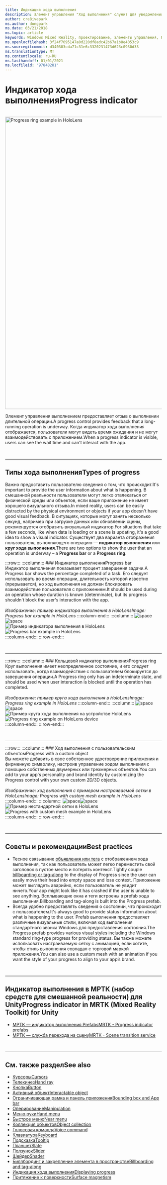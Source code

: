 ```yaml
---
title: Индикация хода выполнения
description: Элемент управления "Ход выполнения" служит для уведомления пользователя о том, что выполняется длительная операция.
author: cre8ivepark
ms.author: dongpark
ms.date: 03/21/2018
ms.topic: article
keywords: Windows Mixed Reality, проектирование, элементы управления, Пользовательский интерфейс, UX, индикатор выполнения, гарнитура смешанной реальности, гарнитура Windows Mixed Reality, гарнитура виртуальной реальности, HoloLens, МРТК, набор средств смешанной реальности
ms.openlocfilehash: 3f24f7095147a0d220df8adc42b67a1b8e4053c9
ms.sourcegitcommit: d340303cda71c31e6c3320231473d623c0930d33
ms.translationtype: MT
ms.contentlocale: ru-RU
ms.lasthandoff: 01/01/2021
ms.locfileid: "97848281"
---
```

# <a name="progress-indicator"></a><span data-ttu-id="19498-104">Индикатор хода выполнения</span><span class="sxs-lookup"><span data-stu-id="19498-104">Progress indicator</span></span>

<br>

<img src="images/MRTK_ProgressIndicator.gif" alt="Progress ring example in HoloLens" width="940px">

<span data-ttu-id="19498-105">Элемент управления выполнением предоставляет отзыв о выполнении длительной операции.</span><span class="sxs-lookup"><span data-stu-id="19498-105">A progress control provides feedback that a long-running operation is underway.</span></span> <span data-ttu-id="19498-106">Когда индикатор хода выполнения отображается, пользователи могут видеть время ожидания и не могут взаимодействовать с приложением.</span><span class="sxs-lookup"><span data-stu-id="19498-106">When a progress indicator is visible, users can see the wait time and can't interact with the app.</span></span>

<br>

---

## <a name="types-of-progress"></a><span data-ttu-id="19498-107">Типы хода выполнения</span><span class="sxs-lookup"><span data-stu-id="19498-107">Types of progress</span></span>

<span data-ttu-id="19498-108">Важно предоставить пользователю сведения о том, что происходит.</span><span class="sxs-lookup"><span data-stu-id="19498-108">It's important to provide the user information about what is happening.</span></span> <span data-ttu-id="19498-109">В смешанной реальности пользователи могут легко отвлекаться от физической среды или объектов, если ваше приложение не имеет хорошего визуального отзыва.</span><span class="sxs-lookup"><span data-stu-id="19498-109">In mixed reality, users can be easily distracted by the physical environment or objects if your app doesn't have good visual feedback.</span></span> <span data-ttu-id="19498-110">В ситуациях, которые могут занять несколько секунд, например при загрузке данных или обновлении сцены, рекомендуется отобразить визуальный индикатор.</span><span class="sxs-lookup"><span data-stu-id="19498-110">For situations that take a few seconds, like when data is loading or a scene is updating, it's a good idea to show a visual indicator.</span></span> <span data-ttu-id="19498-111">Существует два варианта отображения пользователя, выполняющего операцию — **индикатор выполнения** или **круг хода выполнения**.</span><span class="sxs-lookup"><span data-stu-id="19498-111">There are two options to show the user that an operation is underway – a **Progress bar** or a **Progress ring**.</span></span>

:::row:::
    :::column:::
        ### <a name="progress-barbr"></a><span data-ttu-id="19498-112">Индикатор выполнения</span><span class="sxs-lookup"><span data-stu-id="19498-112">Progress bar</span></span><br>
        <span data-ttu-id="19498-113">Индикатор выполнения показывает процент завершения задачи.</span><span class="sxs-lookup"><span data-stu-id="19498-113">A Progress bar shows the percentage completed of a task.</span></span> <span data-ttu-id="19498-114">Его следует использовать во время операции, длительность которой известно (прерывается), но ход выполнения не должен блокировать взаимодействие пользователя с приложением.</span><span class="sxs-lookup"><span data-stu-id="19498-114">It should be used during an operation whose duration is known (determinate), but its progress shouldn't block the user's interaction with the app.</span></span><br>
        <br>
        <span data-ttu-id="19498-115">*Изображение: пример индикатора выполнения в HoloLens*</span><span class="sxs-lookup"><span data-stu-id="19498-115">*Image: Progress bar example in HoloLens*</span></span>
    :::column-end:::
        :::column:::
        <span data-ttu-id="19498-116">![space](images/spacer-20x582.png)</span><span class="sxs-lookup"><span data-stu-id="19498-116">![space](images/spacer-20x582.png)</span></span><br>
       <span data-ttu-id="19498-117">![Пример индикатора выполнения в HoloLens](images/640px-progressbar.jpg)</span><span class="sxs-lookup"><span data-stu-id="19498-117">![Progress bar example in HoloLens](images/640px-progressbar.jpg)</span></span><br>
    :::column-end:::
:::row-end:::

<br>

---

:::row:::
    :::column:::
        ### <a name="progress-ringbr"></a><span data-ttu-id="19498-118">Кольцевой индикатор выполнения</span><span class="sxs-lookup"><span data-stu-id="19498-118">Progress ring</span></span><br>
        <span data-ttu-id="19498-119">Круг выполнения имеет неопределенное состояние, и его следует использовать, когда взаимодействие с пользователем блокируется до завершения операции.</span><span class="sxs-lookup"><span data-stu-id="19498-119">A Progress ring only has an indeterminate state, and should be used when user interaction is blocked until the operation has completed.</span></span><br>
        <br>
        <span data-ttu-id="19498-120">*Изображение: пример круга хода выполнения в HoloLens*</span><span class="sxs-lookup"><span data-stu-id="19498-120">*Image: Progress ring example in HoloLens*</span></span>
    :::column-end:::
        :::column:::
        <span data-ttu-id="19498-121">![space](images/spacer-20x582.png)</span><span class="sxs-lookup"><span data-stu-id="19498-121">![space](images/spacer-20x582.png)</span></span><br>
       <span data-ttu-id="19498-122">![Пример круга хода выполнения на устройстве HoloLens](images/640px-progressring.jpg)</span><span class="sxs-lookup"><span data-stu-id="19498-122">![Progress ring example on HoloLens device](images/640px-progressring.jpg)</span></span><br>
    :::column-end:::
:::row-end:::

<br>

---

:::row:::
    :::column:::
        ### <a name="progress-with-a-custom-objectbr"></a><span data-ttu-id="19498-123">Ход выполнения с пользовательским объектом</span><span class="sxs-lookup"><span data-stu-id="19498-123">Progress with a custom object</span></span><br>
        <span data-ttu-id="19498-124">Вы можете добавить в свое собственное удостоверение приложения и фирменную символику, настроив управление ходом выполнения с помощью собственных двумерных или трехмерных объектов.</span><span class="sxs-lookup"><span data-stu-id="19498-124">You can add to your app's personality and brand identity by customizing the Progress control with your own custom 2D/3D objects.</span></span><br>
        <br>
        <span data-ttu-id="19498-125">*Изображение: ход выполнения с примером настраиваемой сетки в HoloLens*</span><span class="sxs-lookup"><span data-stu-id="19498-125">*Image: Progress with custom mesh example in HoloLens*</span></span>
    :::column-end:::
        :::column:::
        <span data-ttu-id="19498-126">![space](images/spacer-20x582.png)</span><span class="sxs-lookup"><span data-stu-id="19498-126">![space](images/spacer-20x582.png)</span></span><br>
       <span data-ttu-id="19498-127">![Пример нестандартной сетки в HoloLens](images/640px-progresscustom.jpg)</span><span class="sxs-lookup"><span data-stu-id="19498-127">![Progress with custom mesh example in HoloLens](images/640px-progresscustom.jpg)</span></span><br>
    :::column-end:::
:::row-end:::

<br>

---

## <a name="best-practices"></a><span data-ttu-id="19498-128">Советы и рекомендации</span><span class="sxs-lookup"><span data-stu-id="19498-128">Best practices</span></span>
* <span data-ttu-id="19498-129">Тесное связывание [объявления или тега](billboarding-and-tag-along.md) с отображением хода выполнения, так как пользователь может легко переместить свой заголовок в пустое место и потерять контекст.</span><span class="sxs-lookup"><span data-stu-id="19498-129">Tightly couple [billboarding or tag-along](billboarding-and-tag-along.md) to the display of Progress since the user can easily move their head into empty space and lose context.</span></span> <span data-ttu-id="19498-130">Приложение может выглядеть аварийно, если пользователь не увидит ничего.</span><span class="sxs-lookup"><span data-stu-id="19498-130">Your app might look like it has crashed if the user is unable to see anything.</span></span> <span data-ttu-id="19498-131">Всплывающие окна и теги встроены в prefab хода выполнения.</span><span class="sxs-lookup"><span data-stu-id="19498-131">Billboarding and tag-along is built into the Progress prefab.</span></span>
* <span data-ttu-id="19498-132">Всегда удобно предоставлять сведения о состоянии, что происходит с пользователем.</span><span class="sxs-lookup"><span data-stu-id="19498-132">It's always good to provide status information about what is happening to the user.</span></span> <span data-ttu-id="19498-133">Prefab выполнения предоставляет различные визуальные стили, включая ход выполнения стандартного звонка Windows для предоставления состояния.</span><span class="sxs-lookup"><span data-stu-id="19498-133">The Progress prefab provides various visual styles including the Windows standard ring-type progress for providing status.</span></span> <span data-ttu-id="19498-134">Вы также можете использовать настраиваемую сетку с анимацией, если хотите, чтобы стиль выполнения совпадал с торговой маркой приложения.</span><span class="sxs-lookup"><span data-stu-id="19498-134">You can also use a custom mesh with an animation if you want the style of your progress to align to your app’s brand.</span></span>

<br>

---

## <a name="progress-indicator-in-mrtk-mixed-reality-toolkit-for-unity"></a><span data-ttu-id="19498-135">Индикатор выполнения в МРТК (набор средств для смешанной реальности) для Unity</span><span class="sxs-lookup"><span data-stu-id="19498-135">Progress indicator in MRTK (Mixed Reality Toolkit) for Unity</span></span>

* [<span data-ttu-id="19498-136">МРТК — индикатор выполнения Prefabs</span><span class="sxs-lookup"><span data-stu-id="19498-136">MRTK - Progress indicator prefabs</span></span>](https://github.com/microsoft/MixedRealityToolkit-Unity/tree/mrtk_release/Assets/MRTK/SDK/Features/UX/Prefabs/ProgressIndicators)
* [<span data-ttu-id="19498-137">МРТК — служба перехода на сцену</span><span class="sxs-lookup"><span data-stu-id="19498-137">MRTK - Scene transition service</span></span>](https://microsoft.github.io/MixedRealityToolkit-Unity/Documentation/Extensions/SceneTransitionService/SceneTransitionServiceOverview.html)


<br>

---

## <a name="see-also"></a><span data-ttu-id="19498-138">См. также раздел</span><span class="sxs-lookup"><span data-stu-id="19498-138">See also</span></span>

* [<span data-ttu-id="19498-139">Курсоры</span><span class="sxs-lookup"><span data-stu-id="19498-139">Cursors</span></span>](cursors.md)
* [<span data-ttu-id="19498-140">Телекинез</span><span class="sxs-lookup"><span data-stu-id="19498-140">Hand ray</span></span>](point-and-commit.md)
* [<span data-ttu-id="19498-141">Кнопка</span><span class="sxs-lookup"><span data-stu-id="19498-141">Button</span></span>](button.md)
* [<span data-ttu-id="19498-142">Активный объект</span><span class="sxs-lookup"><span data-stu-id="19498-142">Interactable object</span></span>](interactable-object.md)
* [<span data-ttu-id="19498-143">Ограничивающая рамка и панель приложения</span><span class="sxs-lookup"><span data-stu-id="19498-143">Bounding box and App bar</span></span>](app-bar-and-bounding-box.md)
* [<span data-ttu-id="19498-144">Оперирование</span><span class="sxs-lookup"><span data-stu-id="19498-144">Manipulation</span></span>](direct-manipulation.md)
* [<span data-ttu-id="19498-145">Меню руки</span><span class="sxs-lookup"><span data-stu-id="19498-145">Hand menu</span></span>](hand-menu.md)
* [<span data-ttu-id="19498-146">Быстрое меню</span><span class="sxs-lookup"><span data-stu-id="19498-146">Near menu</span></span>](near-menu.md)
* [<span data-ttu-id="19498-147">Коллекция объектов</span><span class="sxs-lookup"><span data-stu-id="19498-147">Object collection</span></span>](object-collection.md)
* [<span data-ttu-id="19498-148">Голосовая команда</span><span class="sxs-lookup"><span data-stu-id="19498-148">Voice command</span></span>](voice-input.md)
* [<span data-ttu-id="19498-149">Клавиатура</span><span class="sxs-lookup"><span data-stu-id="19498-149">Keyboard</span></span>](keyboard.md)
* [<span data-ttu-id="19498-150">Подсказка</span><span class="sxs-lookup"><span data-stu-id="19498-150">Tooltip</span></span>](tooltip.md)
* [<span data-ttu-id="19498-151">Планшет</span><span class="sxs-lookup"><span data-stu-id="19498-151">Slate</span></span>](slate.md)
* [<span data-ttu-id="19498-152">Ползунок</span><span class="sxs-lookup"><span data-stu-id="19498-152">Slider</span></span>](slider.md)
* [<span data-ttu-id="19498-153">Шейдер</span><span class="sxs-lookup"><span data-stu-id="19498-153">Shader</span></span>](shader.md)
* [<span data-ttu-id="19498-154">Биллбординг и закрепление элемента в пространстве</span><span class="sxs-lookup"><span data-stu-id="19498-154">Billboarding and tag-along</span></span>](billboarding-and-tag-along.md)
* [<span data-ttu-id="19498-155">Индикация хода выполнения</span><span class="sxs-lookup"><span data-stu-id="19498-155">Displaying progress</span></span>](progress.md)
* [<span data-ttu-id="19498-156">Притяжение к поверхности</span><span class="sxs-lookup"><span data-stu-id="19498-156">Surface magnetism</span></span>](surface-magnetism.md)

